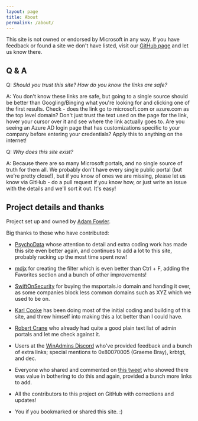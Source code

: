 ```yaml
---
layout: page
title: About
permalink: /about/
---
```


This site is not owned or endorsed by Microsoft in any way. If you have feedback or found a site we don't have listed, visit our [GitHub page](https://github.com/adamfowlerit/msportals.io) and let us know there.

## Q & A

Q: *Should you trust this site? How do you know the links are safe?*

A: You don't know these links are safe, but going to a single source should be better than Googling/Binging what you're looking for and clicking one of the first results. Check - does the link go to microsoft.com or azure.com as the top level domain? Don't just trust the text used on the page for the link, hover your cursor over it and see where the link actually goes to. Are you seeing an Azure AD login page that has customizations specific to your company before entering your credentials? Apply this to anything on the internet!

Q: *Why does this site exist?*

A: Because there are so many Microsoft portals, and no single source of truth for them all. We probably don't have every single public portal (but we're pretty close!), but if you know of ones we are missing, please let us know via GitHub - do a pull request if you know how, or just write an issue with the details and we'll sort it out. It's easy!

## Project details and thanks

Project set up and owned by [Adam Fowler](https://adamfowlerit.com).

Big thanks to those who have contributed:

- [PsychoData](https://www.contoso.one/) whose attention to detail and extra coding work has made this site even better again, and continues to add a lot to this site, probably racking up the most time spent now! 

- [mdjx](https://xkln.net) for creating the filter which is even better than Ctrl + F, adding the Favorites section and a bunch of other improvements!

- [SwiftOnSecurity](https://twitter.com/swiftonsecurity) for buying the msportals.io domain and handing it over, as some companies block less common domains such as XYZ which we used to be on.

- [Karl Cooke](https://twitter.com/Karl_ITNerd) has been doing most of the initial coding and building of this site, and threw himself into making this a lot better than I could have.

- [Robert Crane](https://twitter.com/directorcia) who already had quite a good plain text list of admin portals and let me check against it.

- Users at the [WinAdmins Discord](https://winadmins.io/discord) who've provided feedback and a bunch of extra links; special mentions to 0x80070005 (Graeme Bray), krbtgt, and dec.

- Everyone who shared and commented on [this tweet](https://twitter.com/AdamFowler_IT/status/1321959895839600640) who showed there was value in bothering to do this and again, provided a bunch more links to add.

- All the contributors to this project on GitHub with corrections and updates!

- You if you bookmarked or shared this site. :)
